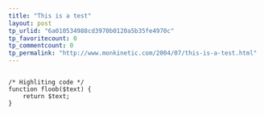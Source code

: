 ```yaml
---
title: "This is a test"
layout: post
tp_urlid: "6a010534988cd3970b0120a5b35fe4970c"
tp_favoritecount: 0
tp_commentcount: 0
tp_permalink: "http://www.monkinetic.com/2004/07/this-is-a-test.html"
---
```

<code class="php">
/* Highliting code */
function floob($text) {
    return $text;
}
</code>
